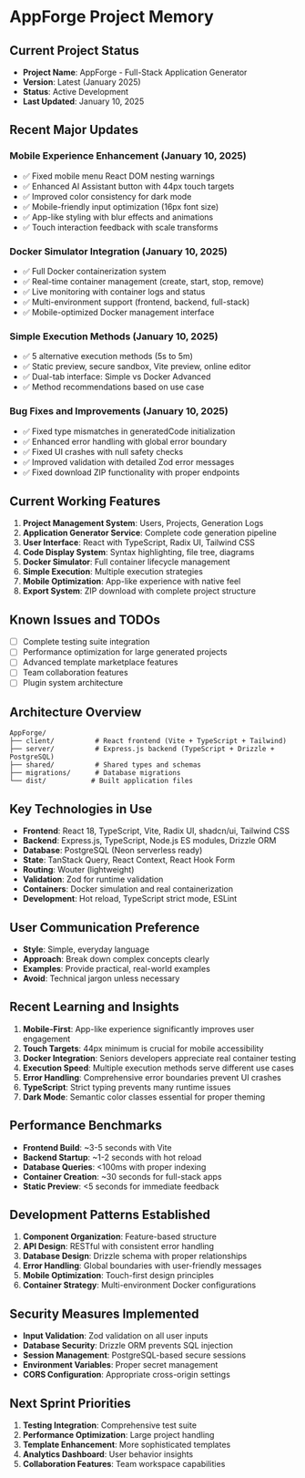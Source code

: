 # AppForge Project Memory

## Current Project Status
- **Project Name**: AppForge - Full-Stack Application Generator
- **Version**: Latest (January 2025)
- **Status**: Active Development
- **Last Updated**: January 10, 2025

## Recent Major Updates

### Mobile Experience Enhancement (January 10, 2025)
- ✅ Fixed mobile menu React DOM nesting warnings
- ✅ Enhanced AI Assistant button with 44px touch targets
- ✅ Improved color consistency for dark mode
- ✅ Mobile-friendly input optimization (16px font size)
- ✅ App-like styling with blur effects and animations
- ✅ Touch interaction feedback with scale transforms

### Docker Simulator Integration (January 10, 2025)
- ✅ Full Docker containerization system
- ✅ Real-time container management (create, start, stop, remove)
- ✅ Live monitoring with container logs and status
- ✅ Multi-environment support (frontend, backend, full-stack)
- ✅ Mobile-optimized Docker management interface

### Simple Execution Methods (January 10, 2025)
- ✅ 5 alternative execution methods (5s to 5m)
- ✅ Static preview, secure sandbox, Vite preview, online editor
- ✅ Dual-tab interface: Simple vs Docker Advanced
- ✅ Method recommendations based on use case

### Bug Fixes and Improvements (January 10, 2025)
- ✅ Fixed type mismatches in generatedCode initialization
- ✅ Enhanced error handling with global error boundary
- ✅ Fixed UI crashes with null safety checks
- ✅ Improved validation with detailed Zod error messages
- ✅ Fixed download ZIP functionality with proper endpoints

## Current Working Features
1. **Project Management System**: Users, Projects, Generation Logs
2. **Application Generator Service**: Complete code generation pipeline
3. **User Interface**: React with TypeScript, Radix UI, Tailwind CSS
4. **Code Display System**: Syntax highlighting, file tree, diagrams
5. **Docker Simulator**: Full container lifecycle management
6. **Simple Execution**: Multiple execution strategies
7. **Mobile Optimization**: App-like experience with native feel
8. **Export System**: ZIP download with complete project structure

## Known Issues and TODOs
- [ ] Complete testing suite integration
- [ ] Performance optimization for large generated projects
- [ ] Advanced template marketplace features
- [ ] Team collaboration features
- [ ] Plugin system architecture

## Architecture Overview
```
AppForge/
├── client/          # React frontend (Vite + TypeScript + Tailwind)
├── server/          # Express.js backend (TypeScript + Drizzle + PostgreSQL)
├── shared/          # Shared types and schemas
├── migrations/      # Database migrations
└── dist/           # Built application files
```

## Key Technologies in Use
- **Frontend**: React 18, TypeScript, Vite, Radix UI, shadcn/ui, Tailwind CSS
- **Backend**: Express.js, TypeScript, Node.js ES modules, Drizzle ORM
- **Database**: PostgreSQL (Neon serverless ready)
- **State**: TanStack Query, React Context, React Hook Form
- **Routing**: Wouter (lightweight)
- **Validation**: Zod for runtime validation
- **Containers**: Docker simulation and real containerization
- **Development**: Hot reload, TypeScript strict mode, ESLint

## User Communication Preference
- **Style**: Simple, everyday language
- **Approach**: Break down complex concepts clearly
- **Examples**: Provide practical, real-world examples
- **Avoid**: Technical jargon unless necessary

## Recent Learning and Insights
1. **Mobile-First**: App-like experience significantly improves user engagement
2. **Touch Targets**: 44px minimum is crucial for mobile accessibility
3. **Docker Integration**: Seniors developers appreciate real container testing
4. **Execution Speed**: Multiple execution methods serve different use cases
5. **Error Handling**: Comprehensive error boundaries prevent UI crashes
6. **TypeScript**: Strict typing prevents many runtime issues
7. **Dark Mode**: Semantic color classes essential for proper theming

## Performance Benchmarks
- **Frontend Build**: ~3-5 seconds with Vite
- **Backend Startup**: ~1-2 seconds with hot reload
- **Database Queries**: <100ms with proper indexing
- **Container Creation**: ~30 seconds for full-stack apps
- **Static Preview**: <5 seconds for immediate feedback

## Development Patterns Established
1. **Component Organization**: Feature-based structure
2. **API Design**: RESTful with consistent error handling
3. **Database Design**: Drizzle schema with proper relationships
4. **Error Handling**: Global boundaries with user-friendly messages
5. **Mobile Optimization**: Touch-first design principles
6. **Container Strategy**: Multi-environment Docker configurations

## Security Measures Implemented
- **Input Validation**: Zod validation on all user inputs
- **Database Security**: Drizzle ORM prevents SQL injection
- **Session Management**: PostgreSQL-based secure sessions
- **Environment Variables**: Proper secret management
- **CORS Configuration**: Appropriate cross-origin settings

## Next Sprint Priorities
1. **Testing Integration**: Comprehensive test suite
2. **Performance Optimization**: Large project handling
3. **Template Enhancement**: More sophisticated templates
4. **Analytics Dashboard**: User behavior insights
5. **Collaboration Features**: Team workspace capabilities
